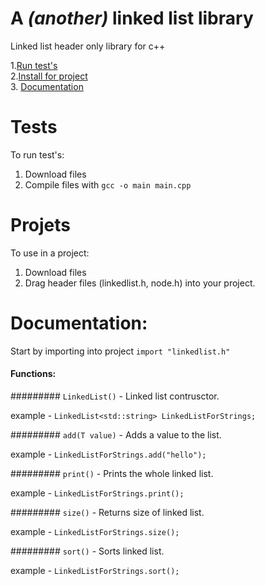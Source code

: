 # A ***(another)*** linked list library
Linked list header only library for c++ 

1.[Run test's](#tests)  
2.[Install for project](#projects)  
3. [Documentation](#documentation)  

# Tests
To run test's:
1. Download files
2. Compile files with `gcc -o main main.cpp` 

# Projets
To use in a project:
1. Download files
2. Drag header files (linkedlist.h, node.h) into your project.  

# Documentation:

Start by importing into project `import "linkedlist.h"`  

#### Functions:

######### `LinkedList()` - Linked list contrusctor. 

  example - `LinkedList<std::string> LinkedListForStrings;`  


######### `add(T value)` - Adds a value to the list.

  example - `LinkedListForStrings.add("hello");`  


######### `print()` - Prints the whole linked list.

  example - `LinkedListForStrings.print();`  


######### `size()` - Returns size of linked list.

  example - `LinkedListForStrings.size();`  


######### `sort()` - Sorts linked list.

  example - `LinkedListForStrings.sort();`

